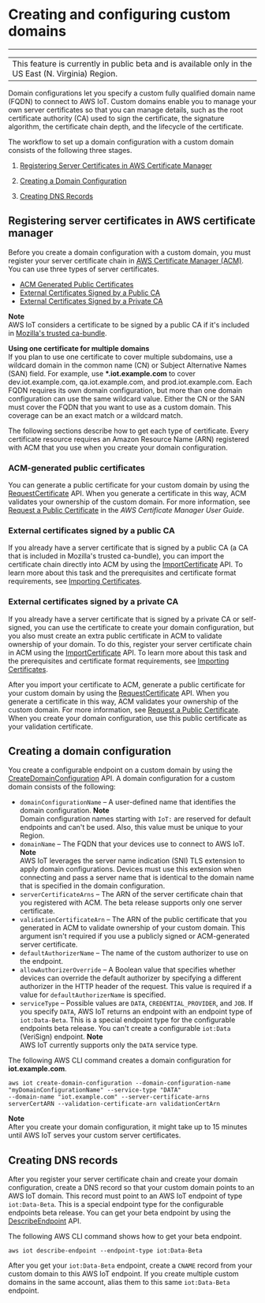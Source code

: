 # Creating and configuring custom domains<a name="iot-custom-endpoints-configurable-custom"></a>


****  

|  | 
| --- |
| This feature is currently in public beta and is available only in the US East \(N\. Virginia\) Region\. | 

Domain configurations let you specify a custom fully qualified domain name \(FQDN\) to connect to AWS IoT\. Custom domains enable you to manage your own server certificates so that you can manage details, such as the root certificate authority \(CA\) used to sign the certificate, the signature algorithm, the certificate chain depth, and the lifecycle of the certificate\.

The workflow to set up a domain configuration with a custom domain consists of the following three stages\.

1. [Registering Server Certificates in AWS Certificate Manager](#iot-custom-endpoints-configurable-custom-register-certificate)

1. [Creating a Domain Configuration](#iot-custom-endpoints-configurable-custom-domain-config)

1. [Creating DNS Records](#iot-custom-endpoints-configurable-custom-dns)

## Registering server certificates in AWS certificate manager<a name="iot-custom-endpoints-configurable-custom-register-certificate"></a>

Before you create a domain configuration with a custom domain, you must register your server certificate chain in [AWS Certificate Manager \(ACM\)](https://docs.aws.amazon.com/acm/latest/userguide/acm-overview.html)\. You can use three types of server certificates\.
+ [ACM Generated Public Certificates](#iot-custom-endpoints-configurable-custom-register-certificate-acm)
+ [External Certificates Signed by a Public CA](#iot-custom-endpoints-configurable-custom-register-certificate-pubext)
+ [External Certificates Signed by a Private CA](#iot-custom-endpoints-configurable-custom-register-certificate-privext)

**Note**  
AWS IoT considers a certificate to be signed by a public CA if it's included in [Mozilla's trusted ca\-bundle](https://hg.mozilla.org/mozilla-central/raw-file/tip/security/nss/lib/ckfw/builtins/certdata.txt?raw=1)\.

**Using one certificate for multiple domains**  
If you plan to use one certificate to cover multiple subdomains, use a wildcard domain in the common name \(CN\) or Subject Alternative Names \(SAN\) field\. For example, use **\*\.iot\.example\.com** to cover dev\.iot\.example\.com, qa\.iot\.example\.com, and prod\.iot\.example\.com\. Each FQDN requires its own domain configuration, but more than one domain configuration can use the same wildcard value\. Either the CN or the SAN must cover the FQDN that you want to use as a custom domain\. This coverage can be an exact match or a wildcard match\. 

The following sections describe how to get each type of certificate\. Every certificate resource requires an Amazon Resource Name \(ARN\) registered with ACM that you use when you create your domain configuration\.

### ACM\-generated public certificates<a name="iot-custom-endpoints-configurable-custom-register-certificate-acm"></a>

You can generate a public certificate for your custom domain by using the [RequestCertificate](https://docs.aws.amazon.com/acm/latest/APIReference/API_RequestCertificate.html) API\. When you generate a certificate in this way, ACM validates your ownership of the custom domain\. For more information, see [Request a Public Certificate](https://docs.aws.amazon.com/acm/latest/userguide/gs-acm-request-public.html) in the *AWS Certificate Manager User Guide*\.

### External certificates signed by a public CA<a name="iot-custom-endpoints-configurable-custom-register-certificate-pubext"></a>

If you already have a server certificate that is signed by a public CA \(a CA that is included in Mozilla's trusted ca\-bundle\), you can import the certificate chain directly into ACM by using the [ImportCertificate](https://docs.aws.amazon.com/acm/latest/APIReference/API_ImportCertificate.html) API\. To learn more about this task and the prerequisites and certificate format requirements, see [Importing Certificates](https://docs.aws.amazon.com/acm/latest/userguide/import-certificate.html)\.

### External certificates signed by a private CA<a name="iot-custom-endpoints-configurable-custom-register-certificate-privext"></a>

If you already have a server certificate that is signed by a private CA or self\-signed, you can use the certificate to create your domain configuration, but you also must create an extra public certificate in ACM to validate ownership of your domain\. To do this, register your server certificate chain in ACM using the [ImportCertificate](https://docs.aws.amazon.com/acm/latest/APIReference/API_ImportCertificate.html) API\. To learn more about this task and the prerequisites and certificate format requirements, see [Importing Certificates](https://docs.aws.amazon.com/acm/latest/userguide/import-certificate.html)\. 

After you import your certificate to ACM, generate a public certificate for your custom domain by using the [RequestCertificate](https://docs.aws.amazon.com/acm/latest/APIReference/API_RequestCertificate.html) API\. When you generate a certificate in this way, ACM validates your ownership of the custom domain\. For more information, see [Request a Public Certificate](https://docs.aws.amazon.com/acm/latest/userguide/gs-acm-request-public.html)\. When you create your domain configuration, use this public certificate as your validation certificate\.

## Creating a domain configuration<a name="iot-custom-endpoints-configurable-custom-domain-config"></a>

You create a configurable endpoint on a custom domain by using the [CreateDomainConfiguration](https://docs.aws.amazon.com/iot/latest/apireference/API_CreateDomainConfiguration.html) API\. A domain configuration for a custom domain consists of the following:
+ `domainConfigurationName` – A user\-defined name that identifies the domain configuration\.
**Note**  
Domain configuration names starting with `IoT:` are reserved for default endpoints and can't be used\. Also, this value must be unique to your Region\.
+ `domainName` – The FQDN that your devices use to connect to AWS IoT\.
**Note**  
AWS IoT leverages the server name indication \(SNI\) TLS extension to apply domain configurations\. Devices must use this extension when connecting and pass a server name that is identical to the domain name that is specified in the domain configuration\.
+ `serverCertificateArns` – The ARN of the server certificate chain that you registered with ACM\. The beta release supports only one server certificate\.
+ `validationCertificateArn` – The ARN of the public certificate that you generated in ACM to validate ownership of your custom domain\. This argument isn't required if you use a publicly signed or ACM\-generated server certificate\.
+ `defaultAuthorizerName` – The name of the custom authorizer to use on the endpoint\.
+ `allowAuthorizerOverride` – A Boolean value that specifies whether devices can override the default authorizer by specifying a different authorizer in the HTTP header of the request\. This value is required if a value for `defaultAuthorizerName` is specified\.
+ `serviceType` – Possible values are `DATA`, `CREDENTIAL_PROVIDER`, and `JOB`\. If you specify `DATA`, AWS IoT returns an endpoint with an endpoint type of `iot:Data-Beta`\. This is a special endpoint type for the configurable endpoints beta release\. You can't create a configurable `iot:Data` \(VeriSign\) endpoint\.
**Note**  
AWS IoT currently supports only the `DATA` service type\.

The following AWS CLI command creates a domain configuration for **iot\.example\.com**\.

```
aws iot create-domain-configuration --domain-configuration-name "myDomainConfigurationName" --service-type "DATA" 
--domain-name "iot.example.com" --server-certificate-arns serverCertARN --validation-certificate-arn validationCertArn
```

**Note**  
After you create your domain configuration, it might take up to 15 minutes until AWS IoT serves your custom server certificates\.

## Creating DNS records<a name="iot-custom-endpoints-configurable-custom-dns"></a>

After you register your server certificate chain and create your domain configuration, create a DNS record so that your custom domain points to an AWS IoT domain\. This record must point to an AWS IoT endpoint of type `iot:Data-Beta`\. This is a special endpoint type for the configurable endpoints beta release\. You can get your beta endpoint by using the [DescribeEndpoint](https://docs.aws.amazon.com/iot/latest/apireference/API_DescribeEndpoint.html) API\. 

The following AWS CLI command shows how to get your beta endpoint\.

```
aws iot describe-endpoint --endpoint-type iot:Data-Beta
```

After you get your `iot:Data-Beta` endpoint, create a `CNAME` record from your custom domain to this AWS IoT endpoint\. If you create multiple custom domains in the same account, alias them to this same `iot:Data-Beta` endpoint\.